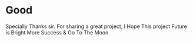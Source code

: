 # Good
Specially Thanks sir. For sharing a great project, I Hope This project Future is Bright More Success &amp; Go To The Moon
